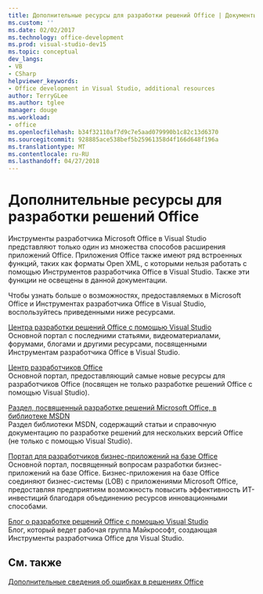 ```yaml
---
title: Дополнительные ресурсы для разработки решений Office | Документы Microsoft
ms.custom: ''
ms.date: 02/02/2017
ms.technology: office-development
ms.prod: visual-studio-dev15
ms.topic: conceptual
dev_langs:
- VB
- CSharp
helpviewer_keywords:
- Office development in Visual Studio, additional resources
author: TerryGLee
ms.author: tglee
manager: douge
ms.workload:
- office
ms.openlocfilehash: b34f32110af7d9c7e5aad079990b1c82c13d6370
ms.sourcegitcommit: 928885ace538bef5b25961358d4f166d648f196a
ms.translationtype: MT
ms.contentlocale: ru-RU
ms.lasthandoff: 04/27/2018
---
```

# <a name="additional-resources-for-developing-office-solutions"></a>Дополнительные ресурсы для разработки решений Office
  Инструменты разработчика Microsoft Office в Visual Studio представляют только один из множества способов расширения приложений Office. Приложения Office также имеют ряд встроенных функций, таких как форматы Open XML, с которыми нельзя работать с помощью Инструментов разработчика Office в Visual Studio. Также эти функции не освещены в данной документации.  

 Чтобы узнать больше о возможностях, предоставляемых в Microsoft Office и Инструментах разработчика Office в Visual Studio, воспользуйтесь приведенными ниже ресурсами.  

 [Центра разработки решений Office с помощью Visual Studio](http://go.microsoft.com/fwlink/?LinkId=149752)  
 Основной портал с последними статьями, видеоматериалами, форумами, блогами и другими ресурсами, посвященными Инструментам разработчика Office в Visual Studio.  

 [Центр разработчиков Office](http://go.microsoft.com/fwlink/?LinkId=83467)  
 Основной портал, предоставляющий самые новые ресурсы для разработчиков Office (посвящен не только разработке решений Office с помощью Visual Studio).  

 [Раздел, посвященный разработке решений Microsoft Office, в библиотеке MSDN](http://go.microsoft.com/fwlink/?LinkId=149870)  
 Раздел библиотеки MSDN, содержащий статьи и справочную документацию по разработке решений для нескольких версий Office (не только с помощью Visual Studio).  

 [Портал для разработчиков бизнес-приложений на базе Office](http://go.microsoft.com/fwlink/?LinkId=99125)  
 Основной портал, посвященный вопросам разработки бизнес-приложений на базе Office. Бизнес-приложения на базе Office соединяют бизнес-системы (LOB) с приложениями Microsoft Office, предоставляя предприятиям возможность повысить эффективность ИТ-инвестиций благодаря объединению ресурсов инновационными способами.  

 [Блог о разработке решений Office с помощью Visual Studio](http://go.microsoft.com/fwlink/?LinkId=149748)  
 Блог, который ведет рабочая группа Майкрософт, создающая Инструменты разработчика Office для Visual Studio.  

## <a name="see-also"></a>См. также  
 [Дополнительные сведения об ошибках в решениях Office](../vsto/additional-support-for-errors-in-office-solutions.md)  
